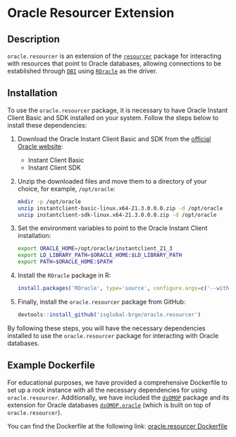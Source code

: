 # Oracle Resourcer Extension

## Description

`oracle.resourcer` is an extension of the [`resourcer`](https://github.com/obiba/resourcer) package for interacting with resources that point to Oracle databases, allowing connections to be established through [`DBI`](https://cran.r-project.org/package=DBI) using [`ROracle`](https://cran.r-project.org/package=ROracle) as the driver.

## Installation

To use the `oracle.resourcer` package, it is necessary to have Oracle Instant Client Basic and SDK installed on your system. Follow the steps below to install these dependencies:

1. Download the Oracle Instant Client Basic and SDK from the [official Oracle website](https://www.oracle.com/database/technologies/instant-client/linux-x86-64-downloads.html):
   - Instant Client Basic
   - Instant Client SDK

2. Unzip the downloaded files and move them to a directory of your choice, for example, `/opt/oracle`:
   ```sh
   mkdir -p /opt/oracle
   unzip instantclient-basic-linux.x64-21.3.0.0.0.zip -d /opt/oracle
   unzip instantclient-sdk-linux.x64-21.3.0.0.0.zip -d /opt/oracle
   ```

3. Set the environment variables to point to the Oracle Instant Client installation:
   ```sh
   export ORACLE_HOME=/opt/oracle/instantclient_21_3
   export LD_LIBRARY_PATH=$ORACLE_HOME:$LD_LIBRARY_PATH
   export PATH=$ORACLE_HOME:$PATH
   ```

4. Install the `ROracle` package in R:
   ```R
   install.packages('ROracle', type='source', configure.args=c('--with-oci-lib=$ORACLE_HOME', '--with-oci-inc=$ORACLE_HOME/sdk/include'))
   ```

5. Finally, install the `oracle.resourcer` package from GitHub:
   ```R
   devtools::install_github('isglobal-brge/oracle.resourcer')
   ```

By following these steps, you will have the necessary dependencies installed to use the `oracle.resourcer` package for interacting with Oracle databases.

## Example Dockerfile

For educational purposes, we have provided a comprehensive Dockerfile to set up a rock instance with all the necessary dependencies for using `oracle.resourcer`. Additionally, we have included the [`dsOMOP`](https://github.com/isglobal-brge/dsOMOP) package and its extension for Oracle databases [`dsOMOP.oracle`](https://github.com/isglobal-brge/dsOMOP.oracle) (which is built on top of `oracle.resourcer`). 

You can find the Dockerfile at the following link: [oracle.resourcer Dockerfile](inst/docker/Dockerfile)
